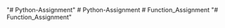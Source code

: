 "# Python-Assignment" 
#   P y t h o n - A s s i g n m e n t  
 #   F u n c t i o n _ A s s i g n m e n t  
 "# Function_Assignment" 
